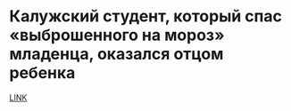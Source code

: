 # Калужский студент, который спас «выброшенного на мороз» младенца, оказался отцом ребенка 



[LINK](https://varlamov.ru/3235221.html)